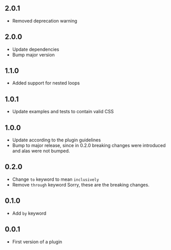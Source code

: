 ## 2.0.1
* Removed deprecation warning

## 2.0.0
* Update dependencies
* Bump major version

## 1.1.0
* Added support for nested loops

## 1.0.1
* Update examples and tests to contain valid CSS

## 1.0.0
* Update according to the plugin guidelines
* Bump to major release, since in 0.2.0 breaking changes were introduced and alas were not bumped.

## 0.2.0
* Change `to` keyword to mean `inclusively`
* Remove `through` keyword
Sorry, these are the breaking changes.

## 0.1.0
* Add `by` keyword

## 0.0.1
* First version of a plugin
